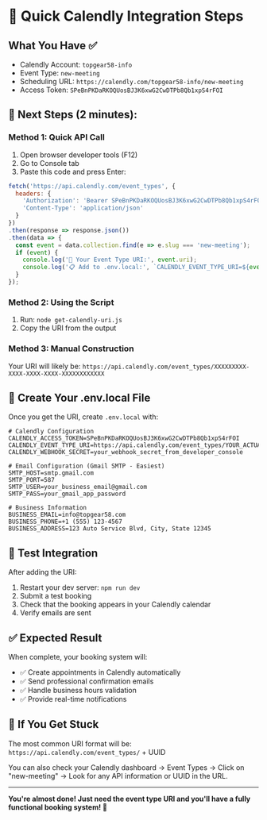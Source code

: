 # 🚀 Quick Calendly Integration Steps

## What You Have ✅
- Calendly Account: `topgear58-info`
- Event Type: `new-meeting`
- Scheduling URL: `https://calendly.com/topgear58-info/new-meeting`
- Access Token: `SPeBnPKDaRKOQUosBJ3K6xwG2CwDTPb8Qb1xpS4rFOI`

## 🎯 Next Steps (2 minutes):

### Method 1: Quick API Call
1. Open browser developer tools (F12)
2. Go to Console tab
3. Paste this code and press Enter:

```javascript
fetch('https://api.calendly.com/event_types', {
  headers: {
    'Authorization': 'Bearer SPeBnPKDaRKOQUosBJ3K6xwG2CwDTPb8Qb1xpS4rFOI',
    'Content-Type': 'application/json'
  }
})
.then(response => response.json())
.then(data => {
  const event = data.collection.find(e => e.slug === 'new-meeting');
  if (event) {
    console.log('🎯 Your Event Type URI:', event.uri);
    console.log('📋 Add to .env.local:', `CALENDLY_EVENT_TYPE_URI=${event.uri}`);
  }
});
```

### Method 2: Using the Script
1. Run: `node get-calendly-uri.js`
2. Copy the URI from the output

### Method 3: Manual Construction
Your URI will likely be:
`https://api.calendly.com/event_types/XXXXXXXXX-XXXX-XXXX-XXXX-XXXXXXXXXXXX`

## 📝 Create Your .env.local File

Once you get the URI, create `.env.local` with:

```env
# Calendly Configuration
CALENDLY_ACCESS_TOKEN=SPeBnPKDaRKOQUosBJ3K6xwG2CwDTPb8Qb1xpS4rFOI
CALENDLY_EVENT_TYPE_URI=https://api.calendly.com/event_types/YOUR_ACTUAL_UUID
CALENDLY_WEBHOOK_SECRET=your_webhook_secret_from_developer_console

# Email Configuration (Gmail SMTP - Easiest)
SMTP_HOST=smtp.gmail.com
SMTP_PORT=587
SMTP_USER=your_business_email@gmail.com
SMTP_PASS=your_gmail_app_password

# Business Information
BUSINESS_EMAIL=info@topgear58.com
BUSINESS_PHONE=+1 (555) 123-4567
BUSINESS_ADDRESS=123 Auto Service Blvd, City, State 12345
```

## 🧪 Test Integration

After adding the URI:
1. Restart your dev server: `npm run dev`
2. Submit a test booking
3. Check that the booking appears in your Calendly calendar
4. Verify emails are sent

## ✅ Expected Result

When complete, your booking system will:
- ✅ Create appointments in Calendly automatically
- ✅ Send professional confirmation emails
- ✅ Handle business hours validation
- ✅ Provide real-time notifications

## 🚨 If You Get Stuck

The most common URI format will be:
`https://api.calendly.com/event_types/` + UUID

You can also check your Calendly dashboard → Event Types → Click on "new-meeting" → Look for any API information or UUID in the URL.

---

**You're almost done! Just need the event type URI and you'll have a fully functional booking system! 🏁**
